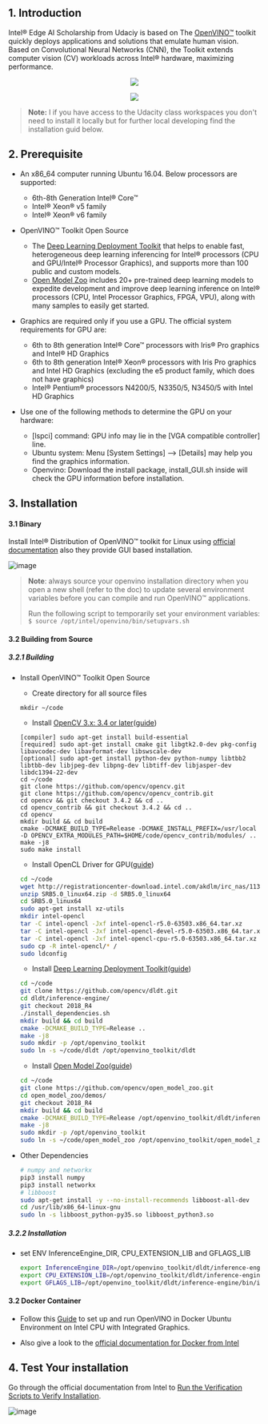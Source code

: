 ## 1. Introduction

Intel® Edge AI Scholarship from Udaciy is based on The [OpenVINO™](https://software.intel.com/en-us/openvino-toolkit) toolkit quickly deploys applications and solutions that emulate human vision. Based on Convolutional Neural Networks (CNN), the Toolkit extends computer vision (CV) workloads across Intel® hardware, maximizing performance.

<p align="center">
  <img src="https://user-images.githubusercontent.com/16764177/71119146-30023d00-21e2-11ea-9cdb-5787cc86a44f.png">
</p>

<p align="center">
  <img src="https://user-images.githubusercontent.com/16764177/71123218-dbaf8b00-21ea-11ea-8644-0663f336c386.png">
</p>


> **Note:** I if you have access to the Udacity class workspaces you don't need to install it locally but for further local developing find the installation guid below.



## 2. Prerequisite
- An x86_64 computer running Ubuntu 16.04. Below processors are supported:
	* 6th-8th Generation Intel® Core™
	* Intel® Xeon® v5 family
	* Intel®  Xeon® v6 family

- OpenVINO™ Toolkit Open Source
  	* The [Deep Learning Deployment Toolkit](https://github.com/opencv/dldt) that helps to enable fast, heterogeneous deep learning inferencing for Intel® processors (CPU and GPU/Intel® Processor Graphics), and supports more than 100 public and custom models.
	* [Open Model Zoo](https://github.com/opencv/open_model_zoo) includes 20+ pre-trained deep learning models to expedite development and improve deep learning inference on Intel® processors (CPU, Intel Processor Graphics, FPGA, VPU), along with many samples to easily get started.


- Graphics are required only if you use a GPU. The official system requirements for GPU are:
	* 6th to 8th generation Intel® Core™ processors with Iris® Pro graphics and Intel® HD Graphics
	* 6th to 8th generation Intel® Xeon® processors with Iris Pro graphics and Intel HD Graphics (excluding the e5 product family, which does not have graphics)
	* Intel® Pentium® processors N4200/5, N3350/5, N3450/5 with Intel HD Graphics

- Use one of the following methods to determine the GPU on your hardware:
	* [lspci] command: GPU info may lie in the [VGA compatible controller] line.
	* Ubuntu system: Menu [System Settings] --> [Details] may help you find the graphics information.
	* Openvino: Download the install package, install_GUI.sh inside will check the GPU information before installation.


## 3. Installation 

#### 3.1 Binary

Install Intel® Distribution of OpenVINO™ toolkit for Linux using [official documentation](https://docs.openvinotoolkit.org/latest/_docs_install_guides_installing_openvino_linux.html) also they provide GUI based installation.

![image](https://user-images.githubusercontent.com/16764177/71124989-ba509e00-21ee-11ea-8632-44487f4e91e7.png)

> **Note**: always source your openvino installation directory when you open a new shell (refer to the doc) to update several environment variables before you can compile and run OpenVINO™ applications. 
> 
> Run the following script to temporarily set your environment variables:
> `$ source /opt/intel/openvino/bin/setupvars.sh`

#### 3.2 Building from Source

##### 3.2.1 Building

- Install OpenVINO™ Toolkit Open Source
	* Create directory for all source files
    ```
    mkdir ~/code
    ```
    * Install [OpenCV 3.x: 3.4 or later](https://docs.opencv.org/master/d9/df8/tutorial_root.html)([guide](https://docs.opencv.org/master/d7/d9f/tutorial_linux_install.html))
	```
	[compiler] sudo apt-get install build-essential
	[required] sudo apt-get install cmake git libgtk2.0-dev pkg-config libavcodec-dev libavformat-dev libswscale-dev
	[optional] sudo apt-get install python-dev python-numpy libtbb2 libtbb-dev libjpeg-dev libpng-dev libtiff-dev libjasper-dev libdc1394-22-dev
	cd ~/code
	git clone https://github.com/opencv/opencv.git
	git clone https://github.com/opencv/opencv_contrib.git
	cd opencv && git checkout 3.4.2 && cd ..
	cd opencv_contrib && git checkout 3.4.2 && cd ..
	cd opencv
	mkdir build && cd build
	cmake -DCMAKE_BUILD_TYPE=Release -DCMAKE_INSTALL_PREFIX=/usr/local -D OPENCV_EXTRA_MODULES_PATH=$HOME/code/opencv_contrib/modules/ ..
	make -j8
	sudo make install
	```

	* Install OpenCL Driver for GPU([guide](http://registrationcenter-download.intel.com/akdlm/irc_nas/11396/intel-opencl-4.1-installation.pdf))<br>
	```bash
	cd ~/code
	wget http://registrationcenter-download.intel.com/akdlm/irc_nas/11396/SRB5.0_linux64.zip
	unzip SRB5.0_linux64.zip -d SRB5.0_linux64
	cd SRB5.0_linux64
	sudo apt-get install xz-utils
	mkdir intel-opencl
	tar -C intel-opencl -Jxf intel-opencl-r5.0-63503.x86_64.tar.xz
	tar -C intel-opencl -Jxf intel-opencl-devel-r5.0-63503.x86_64.tar.xz
	tar -C intel-opencl -Jxf intel-opencl-cpu-r5.0-63503.x86_64.tar.xz
	sudo cp -R intel-opencl/* /
	sudo ldconfig
	```
	* Install [Deep Learning Deployment Toolkit](https://github.com/opencv/dldt)([guide](https://github.com/opencv/dldt/tree/2018/inference-engine))<br>
	```bash
	cd ~/code
	git clone https://github.com/opencv/dldt.git
	cd dldt/inference-engine/
	git checkout 2018_R4
	./install_dependencies.sh
	mkdir build && cd build
	cmake -DCMAKE_BUILD_TYPE=Release ..
	make -j8
	sudo mkdir -p /opt/openvino_toolkit
	sudo ln -s ~/code/dldt /opt/openvino_toolkit/dldt
	```
	* Install [Open Model Zoo](https://github.com/opencv/open_model_zoo)([guide](https://github.com/opencv/open_model_zoo/tree/2018/demos))<br>
	```bash
	cd ~/code
	git clone https://github.com/opencv/open_model_zoo.git
	cd open_model_zoo/demos/
	git checkout 2018_R4
	mkdir build && cd build
	cmake -DCMAKE_BUILD_TYPE=Release /opt/openvino_toolkit/dldt/inference-engine
	make -j8
	sudo mkdir -p /opt/openvino_toolkit
	sudo ln -s ~/code/open_model_zoo /opt/openvino_toolkit/open_model_zoo
	```

- Other Dependencies
	```bash
	# numpy and networkx
	pip3 install numpy
	pip3 install networkx
	# libboost
	sudo apt-get install -y --no-install-recommends libboost-all-dev
	cd /usr/lib/x86_64-linux-gnu
	sudo ln -s libboost_python-py35.so libboost_python3.so

##### 3.2.2 Installation

* set ENV InferenceEngine_DIR, CPU_EXTENSION_LIB and GFLAGS_LIB
	```bash
	export InferenceEngine_DIR=/opt/openvino_toolkit/dldt/inference-engine/build/
	export CPU_EXTENSION_LIB=/opt/openvino_toolkit/dldt/inference-engine/bin/intel64/Release/lib/libcpu_extension.so
	export GFLAGS_LIB=/opt/openvino_toolkit/dldt/inference-engine/bin/intel64/Release/lib/libgflags_nothreads.a
	```

#### 3.2 Docker Container

- Follow this [Guide](https://github.com/vuiseng9/openvino-ubuntu) to set up and run OpenVINO in Docker Ubuntu Environment on Intel CPU with Integrated Graphics.

- Also give a look to the [official documentation for Docker from Intel](https://docs.openvinotoolkit.org/latest/_docs_install_guides_installing_openvino_docker_linux.html) 


## 4. Test Your installation 

Go through the official documentation from Intel to [Run the Verification Scripts to Verify Installation](https://docs.openvinotoolkit.org/latest/_docs_install_guides_installing_openvino_linux.html).


![image](https://user-images.githubusercontent.com/16764177/71127248-63999300-21f3-11ea-9bdb-13275828affc.png)
